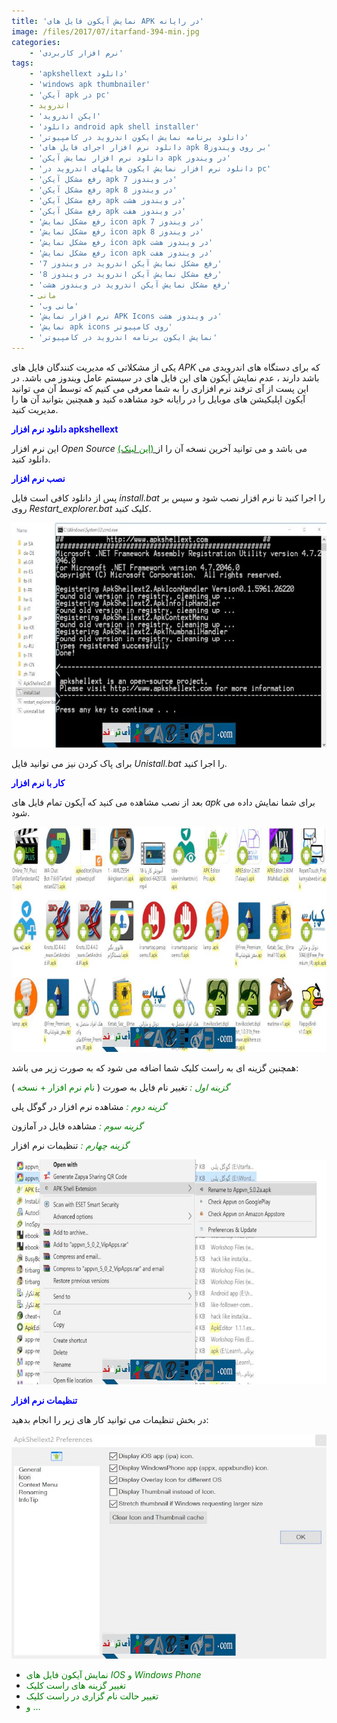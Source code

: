 ```yaml
---
title: 'نمایش آیکون فایل های APK در رایانه'
image: /files/2017/07/itarfand-394-min.jpg
categories:
    - 'نرم افزار کاربردی'
tags:
    - 'apkshellext دانلود'
    - 'windows apk thumbnailer'
    - 'آیکن apk در pc'
    - اندروید
    - 'ایکن اندروید'
    - 'دانلود android apk shell installer'
    - 'دانلود برنامه نمایش ایکون اندروید در کامپیوتر'
    - 'دانلود نرم افزار اجرای فایل های apk بر روی ویندوز8'
    - 'دانلود نرم افزار نمایش آیکن apk در ویندوز'
    - 'دانلود نرم افزار نمایش ایکون فایلهای اندروید در pc'
    - 'رفع مشکل آیکن apk در ویندوز 7'
    - 'رفع مشکل آیکن apk در ویندوز 8'
    - 'رفع مشکل آیکن apk در ویندوز هشت'
    - 'رفع مشکل آیکن apk در ویندوز هفت'
    - 'رفع مشکل نمایش icon apk در ویندوز 7'
    - 'رفع مشکل نمایش icon apk در ویندوز 8'
    - 'رفع مشکل نمایش icon apk در ویندوز هشت'
    - 'رفع مشکل نمایش icon apk در ویندوز هفت'
    - 'رفع مشکل نمایش آیکن اندروید در ویندوز 7'
    - 'رفع مشکل نمایش آیکن اندروید در ویندوز 8'
    - 'رفع مشکل نمایش آیکن اندروید در ویندوز هشت'
    - مانی
    - 'مانی وب'
    - 'نرم افزار نمایش APK Icons در ویندوز هشت'
    - 'نمایش apk icons روی کامپیوتر'
    - 'نمایش ایکون برنامه اندروید در کامپیوتر'
---
```


یکی از مشکلاتی که مدیریت کنندگان فایل های *APK* که برای دستگاه های اندرویدی می باشد دارند ، عدم نمایش آیکون های این فایل های در سیستم عامل ویندوز می باشد. در این پست از آی ترفند نرم افزاری را به شما معرفی می کنیم که توسط آن می توانید آیکون اپلیکیشن های موبایل را در رایانه خود مشاهده کنید و همچنین بتوانید آن ها را مدیریت کنید.

<span style="color: #0000ff;">**دانلود نرم افزار apkshellext**</span>

این نرم افزار *Open Source* می باشد و می توانید آخرین نسخه آن را از[<span style="color: #008000;"> (این لینک)</span> ](https://github.com/kkguo/apkshellext/releases)دانلود کنید.

<span style="color: #0000ff;">**نصب نرم افزار**</span>

پس از دانلود کافی است فایل *install.bat* را اجرا کنید تا نرم افزار نصب شود و سپس بر روی *Restart\_explorer.bat* کلیک کنید.

![mhkarami97](/files/2017/07/itarfand-391-min.jpg)

برای پاک کردن نیز می توانید فایل *Unistall.bat* را اجرا کنید.

<span style="color: #0000ff;">**کار با نرم افزار**</span>

بعد از نصب مشاهده می کنید که آیکون تمام فایل های *apk* برای شما نمایش داده می شود.

![mhkarami97](/files/2017/07/itarfand-392-min.jpg)

همچنین گزینه ای به راست کلیک شما اضافه می شود که به صورت زیر می باشد:

<span style="color: #008000;">*گزینه اول :* </span>تغییر نام فایل به صورت (<span style="color: #008000;"> نام نرم افزار + نسخه</span> )

*<span style="color: #008000;">گزینه دوم :</span>* مشاهده نرم افزار در گوگل پلی

<span style="color: #008000;">*گزینه سوم :*</span> مشاهده فایل در آمازون

<span style="color: #008000;">*گزینه چهارم :* </span>تنظیمات نرم افزار

![mhkarami97](/files/2017/07/itarfand-395-min.jpg)

<span style="color: #0000ff;">**تنظیمات نرم افزار**</span>

در بخش تنظیمات می توانید کار های زیر را انجام بدهید:

![mhkarami97](/files/2017/07/itarfand-393-min.jpg)

- <span style="color: #008000;">نمایش آیکون فایل های *IOS* و *Windows Phone*</span>
- <span style="color: #008000;">تغییر گزینه های راست کلیک</span>
- <span style="color: #008000;">تغییر حالت نام گزاری در راست کلیک</span>
- <span style="color: #008000;">و …</span>